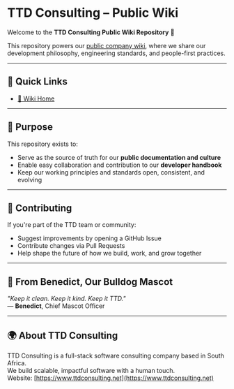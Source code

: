 # TTD Consulting – Public Wiki

Welcome to the **TTD Consulting Public Wiki Repository** 🐾

This repository powers our [public company wiki](https://github.com/TTD-Consulting/home/wiki), where we share our development philosophy, engineering standards, and people-first practices.

---

## 🔗 Quick Links

- [📖 Wiki Home](https://github.com/TTD-Consulting/home/wiki)
---

## 🧠 Purpose

This repository exists to:
- Serve as the source of truth for our **public documentation and culture**
- Enable easy collaboration and contribution to our **developer handbook**
- Keep our working principles and standards open, consistent, and evolving

---

## 🤝 Contributing

If you're part of the TTD team or community:
- Suggest improvements by opening a GitHub Issue
- Contribute changes via Pull Requests
- Help shape the future of how we build, work, and grow together

---

## 🐶 From Benedict, Our Bulldog Mascot

_"Keep it clean. Keep it kind. Keep it TTD."_  
— **Benedict**, Chief Mascot Officer

---

## 🌍 About TTD Consulting

TTD Consulting is a full-stack software consulting company based in South Africa.  
We build scalable, impactful software with a human touch.  
Website: [https://www.ttdconsulting.net](https://www.ttdconsulting.net)
